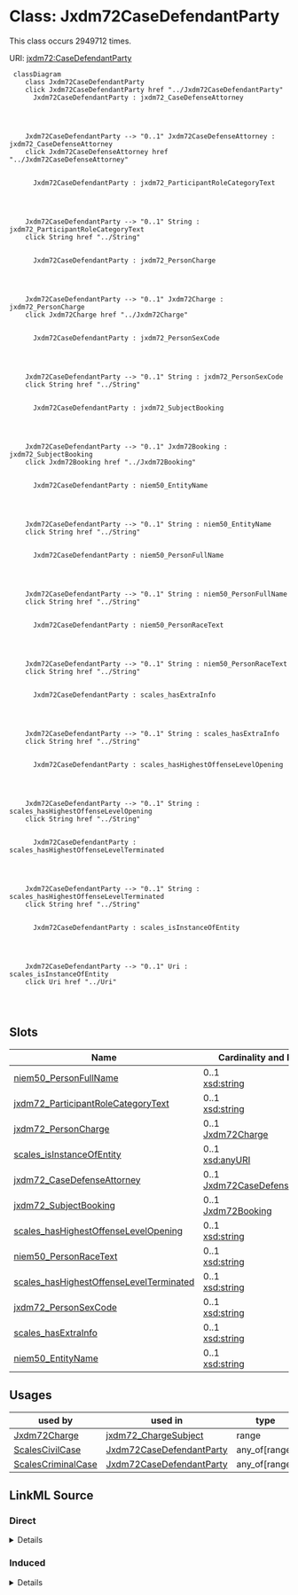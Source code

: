 

# Class: Jxdm72CaseDefendantParty




This class occurs 2949712 times.


URI: [jxdm72:CaseDefendantParty](http://release.niem.gov/niem/domains/jxdm/7.2/CaseDefendantParty)






```mermaid
 classDiagram
    class Jxdm72CaseDefendantParty
    click Jxdm72CaseDefendantParty href "../Jxdm72CaseDefendantParty"
      Jxdm72CaseDefendantParty : jxdm72_CaseDefenseAttorney
        
          
    
    
    Jxdm72CaseDefendantParty --> "0..1" Jxdm72CaseDefenseAttorney : jxdm72_CaseDefenseAttorney
    click Jxdm72CaseDefenseAttorney href "../Jxdm72CaseDefenseAttorney"

        
      Jxdm72CaseDefendantParty : jxdm72_ParticipantRoleCategoryText
        
          
    
    
    Jxdm72CaseDefendantParty --> "0..1" String : jxdm72_ParticipantRoleCategoryText
    click String href "../String"

        
      Jxdm72CaseDefendantParty : jxdm72_PersonCharge
        
          
    
    
    Jxdm72CaseDefendantParty --> "0..1" Jxdm72Charge : jxdm72_PersonCharge
    click Jxdm72Charge href "../Jxdm72Charge"

        
      Jxdm72CaseDefendantParty : jxdm72_PersonSexCode
        
          
    
    
    Jxdm72CaseDefendantParty --> "0..1" String : jxdm72_PersonSexCode
    click String href "../String"

        
      Jxdm72CaseDefendantParty : jxdm72_SubjectBooking
        
          
    
    
    Jxdm72CaseDefendantParty --> "0..1" Jxdm72Booking : jxdm72_SubjectBooking
    click Jxdm72Booking href "../Jxdm72Booking"

        
      Jxdm72CaseDefendantParty : niem50_EntityName
        
          
    
    
    Jxdm72CaseDefendantParty --> "0..1" String : niem50_EntityName
    click String href "../String"

        
      Jxdm72CaseDefendantParty : niem50_PersonFullName
        
          
    
    
    Jxdm72CaseDefendantParty --> "0..1" String : niem50_PersonFullName
    click String href "../String"

        
      Jxdm72CaseDefendantParty : niem50_PersonRaceText
        
          
    
    
    Jxdm72CaseDefendantParty --> "0..1" String : niem50_PersonRaceText
    click String href "../String"

        
      Jxdm72CaseDefendantParty : scales_hasExtraInfo
        
          
    
    
    Jxdm72CaseDefendantParty --> "0..1" String : scales_hasExtraInfo
    click String href "../String"

        
      Jxdm72CaseDefendantParty : scales_hasHighestOffenseLevelOpening
        
          
    
    
    Jxdm72CaseDefendantParty --> "0..1" String : scales_hasHighestOffenseLevelOpening
    click String href "../String"

        
      Jxdm72CaseDefendantParty : scales_hasHighestOffenseLevelTerminated
        
          
    
    
    Jxdm72CaseDefendantParty --> "0..1" String : scales_hasHighestOffenseLevelTerminated
    click String href "../String"

        
      Jxdm72CaseDefendantParty : scales_isInstanceOfEntity
        
          
    
    
    Jxdm72CaseDefendantParty --> "0..1" Uri : scales_isInstanceOfEntity
    click Uri href "../Uri"

        
      
```




<!-- no inheritance hierarchy -->


## Slots

| Name | Cardinality and Range | Description | Inheritance | Occurrences |
| ---  | --- | --- | --- | --- |
| [niem50_PersonFullName](../slots/niem50_PersonFullName.md) | 0..1 <br/> [xsd:string](http://www.w3.org/2001/XMLSchema#string) |  <br/>  | direct | 363500 |
| [jxdm72_ParticipantRoleCategoryText](../slots/jxdm72_ParticipantRoleCategoryText.md) | 0..1 <br/> [xsd:string](http://www.w3.org/2001/XMLSchema#string) |  <br/>  | direct | 2949712 |
| [jxdm72_PersonCharge](../slots/jxdm72_PersonCharge.md) | 0..1 <br/> [Jxdm72Charge](../classes/Jxdm72Charge.md) |  <br/>  | direct | 752832 |
| [scales_isInstanceOfEntity](../slots/scales_isInstanceOfEntity.md) | 0..1 <br/> [xsd:anyURI](http://www.w3.org/2001/XMLSchema#anyURI) |  <br/>  | direct | 363466 |
| [jxdm72_CaseDefenseAttorney](../slots/jxdm72_CaseDefenseAttorney.md) | 0..1 <br/> [Jxdm72CaseDefenseAttorney](../classes/Jxdm72CaseDefenseAttorney.md) |  <br/>  | direct | 2823772 |
| [jxdm72_SubjectBooking](../slots/jxdm72_SubjectBooking.md) | 0..1 <br/> [Jxdm72Booking](../classes/Jxdm72Booking.md) |  <br/>  | direct | 363466 |
| [scales_hasHighestOffenseLevelOpening](../slots/scales_hasHighestOffenseLevelOpening.md) | 0..1 <br/> [xsd:string](http://www.w3.org/2001/XMLSchema#string) |  <br/>  | direct | 159337 |
| [niem50_PersonRaceText](../slots/niem50_PersonRaceText.md) | 0..1 <br/> [xsd:string](http://www.w3.org/2001/XMLSchema#string) |  <br/>  | direct | 363414 |
| [scales_hasHighestOffenseLevelTerminated](../slots/scales_hasHighestOffenseLevelTerminated.md) | 0..1 <br/> [xsd:string](http://www.w3.org/2001/XMLSchema#string) |  <br/>  | direct | 69523 |
| [jxdm72_PersonSexCode](../slots/jxdm72_PersonSexCode.md) | 0..1 <br/> [xsd:string](http://www.w3.org/2001/XMLSchema#string) |  <br/>  | direct | 363445 |
| [scales_hasExtraInfo](../slots/scales_hasExtraInfo.md) | 0..1 <br/> [xsd:string](http://www.w3.org/2001/XMLSchema#string) |  <br/>  | direct | 671599 |
| [niem50_EntityName](../slots/niem50_EntityName.md) | 0..1 <br/> [xsd:string](http://www.w3.org/2001/XMLSchema#string) |  <br/>  | direct | 2586246 |





## Usages

| used by | used in | type | used |
| ---  | --- | --- | --- |
| [Jxdm72Charge](../classes/Jxdm72Charge.md) | [jxdm72_ChargeSubject](../slots/jxdm72_ChargeSubject.md) | range | [Jxdm72CaseDefendantParty](../classes/Jxdm72CaseDefendantParty.md) |
| [ScalesCivilCase](../classes/ScalesCivilCase.md) | [Jxdm72CaseDefendantParty](../classes/Jxdm72CaseDefendantParty.md) | any_of[range] | [Jxdm72CaseDefendantParty](../classes/Jxdm72CaseDefendantParty.md) |
| [ScalesCriminalCase](../classes/ScalesCriminalCase.md) | [Jxdm72CaseDefendantParty](../classes/Jxdm72CaseDefendantParty.md) | any_of[range] | [Jxdm72CaseDefendantParty](../classes/Jxdm72CaseDefendantParty.md) |











## LinkML Source

<!-- TODO: investigate https://stackoverflow.com/questions/37606292/how-to-create-tabbed-code-blocks-in-mkdocs-or-sphinx -->

### Direct

<details>

```yaml
name: jxdm72_CaseDefendantParty
from_schema: okns:scales-kg
rank: 1000
slots:
- niem50_PersonFullName
- jxdm72_ParticipantRoleCategoryText
- jxdm72_PersonCharge
- scales_isInstanceOfEntity
- jxdm72_CaseDefenseAttorney
- jxdm72_SubjectBooking
- scales_hasHighestOffenseLevelOpening
- niem50_PersonRaceText
- scales_hasHighestOffenseLevelTerminated
- jxdm72_PersonSexCode
- scales_hasExtraInfo
- niem50_EntityName
class_uri: jxdm72:CaseDefendantParty

```
</details>

### Induced

<details>

```yaml
name: jxdm72_CaseDefendantParty
from_schema: okns:scales-kg
rank: 1000
attributes:
  niem50_PersonFullName:
    name: niem50_PersonFullName
    from_schema: okns:scales-kg
    rank: 1000
    slot_uri: niem50:PersonFullName
    alias: niem50_PersonFullName
    owner: jxdm72_CaseDefendantParty
    domain_of:
    - jxdm72_Attorney
    - jxdm72_CaseDefendantParty
    - jxdm72_CaseDefenseAttorney
    - jxdm72_CaseInitiatingAttorney
    - jxdm72_CaseJudge
    - jxdm72_Judge
    - scales_Party
    range: string
  jxdm72_ParticipantRoleCategoryText:
    name: jxdm72_ParticipantRoleCategoryText
    from_schema: okns:scales-kg
    rank: 1000
    slot_uri: jxdm72:ParticipantRoleCategoryText
    alias: jxdm72_ParticipantRoleCategoryText
    owner: jxdm72_CaseDefendantParty
    domain_of:
    - jxdm72_CaseDefendantParty
    - jxdm72_CaseInitiatingParty
    - scales_Party
    range: string
  jxdm72_PersonCharge:
    name: jxdm72_PersonCharge
    from_schema: okns:scales-kg
    rank: 1000
    slot_uri: jxdm72:PersonCharge
    alias: jxdm72_PersonCharge
    owner: jxdm72_CaseDefendantParty
    domain_of:
    - jxdm72_CaseDefendantParty
    - scales_Party
    range: jxdm72_Charge
  scales_isInstanceOfEntity:
    name: scales_isInstanceOfEntity
    from_schema: okns:scales-kg
    rank: 1000
    slot_uri: scales:isInstanceOfEntity
    alias: scales_isInstanceOfEntity
    owner: jxdm72_CaseDefendantParty
    domain_of:
    - jxdm72_CaseDefendantParty
    - scales_Party
    range: uri
  jxdm72_CaseDefenseAttorney:
    name: jxdm72_CaseDefenseAttorney
    from_schema: okns:scales-kg
    rank: 1000
    slot_uri: jxdm72:CaseDefenseAttorney
    alias: jxdm72_CaseDefenseAttorney
    owner: jxdm72_CaseDefendantParty
    domain_of:
    - jxdm72_CaseDefendantParty
    range: jxdm72_CaseDefenseAttorney
  jxdm72_SubjectBooking:
    name: jxdm72_SubjectBooking
    from_schema: okns:scales-kg
    rank: 1000
    slot_uri: jxdm72:SubjectBooking
    alias: jxdm72_SubjectBooking
    owner: jxdm72_CaseDefendantParty
    domain_of:
    - jxdm72_CaseDefendantParty
    range: jxdm72_Booking
  scales_hasHighestOffenseLevelOpening:
    name: scales_hasHighestOffenseLevelOpening
    from_schema: okns:scales-kg
    rank: 1000
    slot_uri: scales:hasHighestOffenseLevelOpening
    alias: scales_hasHighestOffenseLevelOpening
    owner: jxdm72_CaseDefendantParty
    domain_of:
    - jxdm72_CaseDefendantParty
    range: string
  niem50_PersonRaceText:
    name: niem50_PersonRaceText
    from_schema: okns:scales-kg
    rank: 1000
    slot_uri: niem50:PersonRaceText
    alias: niem50_PersonRaceText
    owner: jxdm72_CaseDefendantParty
    domain_of:
    - jxdm72_CaseDefendantParty
    - jxdm72_Judge
    - niem50_Person
    range: string
  scales_hasHighestOffenseLevelTerminated:
    name: scales_hasHighestOffenseLevelTerminated
    from_schema: okns:scales-kg
    rank: 1000
    slot_uri: scales:hasHighestOffenseLevelTerminated
    alias: scales_hasHighestOffenseLevelTerminated
    owner: jxdm72_CaseDefendantParty
    domain_of:
    - jxdm72_CaseDefendantParty
    range: string
  jxdm72_PersonSexCode:
    name: jxdm72_PersonSexCode
    from_schema: okns:scales-kg
    rank: 1000
    slot_uri: jxdm72:PersonSexCode
    alias: jxdm72_PersonSexCode
    owner: jxdm72_CaseDefendantParty
    domain_of:
    - jxdm72_CaseDefendantParty
    - niem50_Person
    range: string
  scales_hasExtraInfo:
    name: scales_hasExtraInfo
    from_schema: okns:scales-kg
    rank: 1000
    slot_uri: scales:hasExtraInfo
    alias: scales_hasExtraInfo
    owner: jxdm72_CaseDefendantParty
    domain_of:
    - jxdm72_CaseDefendantParty
    - jxdm72_CaseInitiatingParty
    - scales_Party
    range: string
  niem50_EntityName:
    name: niem50_EntityName
    from_schema: okns:scales-kg
    rank: 1000
    slot_uri: niem50:EntityName
    alias: niem50_EntityName
    owner: jxdm72_CaseDefendantParty
    domain_of:
    - jxdm72_CaseDefendantParty
    - jxdm72_CaseInitiatingParty
    - scales_Party
    range: string
class_uri: jxdm72:CaseDefendantParty

```
</details>